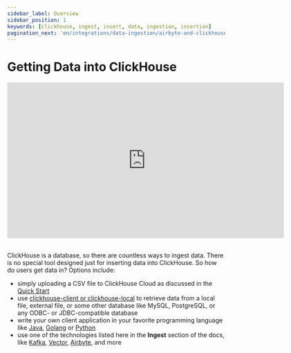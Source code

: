 ```yaml
---
sidebar_label: Overview
sidebar_position: 1
keywords: [clickhouse, ingest, insert, data, ingestion, insertion]
pagination_next: 'en/integrations/data-ingestion/airbyte-and-clickhouse'
---
```


# Getting Data into ClickHouse

<div class='vimeo-container'>
  <iframe src="https://player.vimeo.com/video/751409158?h=54cfbce3b9"
    width="640"
    height="360"
    frameborder="0"
    allow="autoplay;
    fullscreen;
    picture-in-picture"
    allowfullscreen>
  </iframe>
</div>

<br/>

ClickHouse is a database, so there are countless ways to ingest data. There is no special tool designed just for inserting data into ClickHouse. So how do users get data in? Options include:

- simply uploading a CSV file to ClickHouse Cloud as discussed in the [Quick Start](../../quick-start.mdx)
- use [clickhouse-client or clickhouse-local](../clickhouse-client-local.md) to retrieve data from a local file, external file, or some other database like MySQL, PostgreSQL, or any ODBC- or JDBC-compatible database
- write your own client application in your favorite programming language like [Java](/docs/en/integrations/jdbc), [Golang](https://github.com/clickhouse/clickHouse-go#readme) or [Python](https://github.com/clickhouse/clickhouse-connect#readme)
- use one of the technologies listed here in the **Ingest** section of the docs, like [Kafka](/docs/en/integrations/kafka), [Vector](./vector-to-clickhouse.md), [Airbyte](./airbyte-and-clickhouse.md), and more


